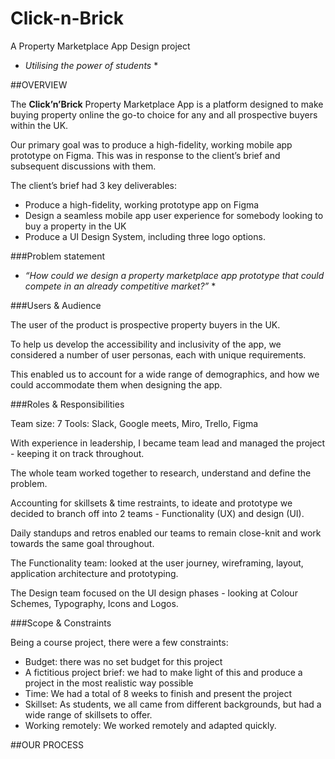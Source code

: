 # Click-n-Brick
A Property Marketplace App Design project
* *Utilising the power of students* *

##OVERVIEW

The **Click’n’Brick** Property Marketplace App is a platform designed to make buying property online the go-to choice for any and all prospective buyers within the UK.

Our primary goal was to produce a high-fidelity, working mobile app prototype on Figma. This was in response to the client’s brief and subsequent discussions with them.

The client’s brief had 3 key deliverables: 
- Produce a high-fidelity, working prototype app on Figma
- Design a seamless mobile app user experience for somebody looking to buy a property in the UK
- Produce a UI Design System, including three logo options.

###Problem statement

* *“How could we design a property marketplace app prototype that could compete in an already competitive market?”* *

###Users & Audience 

The user of the product is prospective property buyers in the UK.

To help us develop the accessibility and inclusivity of the app, we considered a number of user personas, each with unique requirements. 

This enabled us to account for a wide range of demographics, and how we could accommodate them when designing the app.

###Roles & Responsibilities 

Team size: 7
Tools: Slack, Google meets, Miro, Trello, Figma

With experience in leadership, I became team lead and managed the project - keeping it on track throughout.

The whole team worked together to research, understand and define the problem.

Accounting for skillsets & time restraints, to ideate and prototype we decided to branch off into 2 teams - Functionality (UX) and design (UI).

Daily standups and retros enabled our teams to remain close-knit and work towards the same goal throughout.

The Functionality team: looked at the user journey,  wireframing, layout, application architecture and prototyping.

The Design team focused on the UI design phases - looking at Colour Schemes, Typography, Icons and Logos.

###Scope & Constraints

Being a course project, there were a few constraints:

- Budget: there was no set budget for this project
- A fictitious project brief: we had to make light of this and produce a project in the most realistic way possible
- Time: We had a total of 8 weeks to finish and present the project
- Skillset: As students, we all came from different backgrounds, but had a wide range of skillsets to offer.
- Working remotely: We worked remotely and adapted quickly. 


##OUR PROCESS


